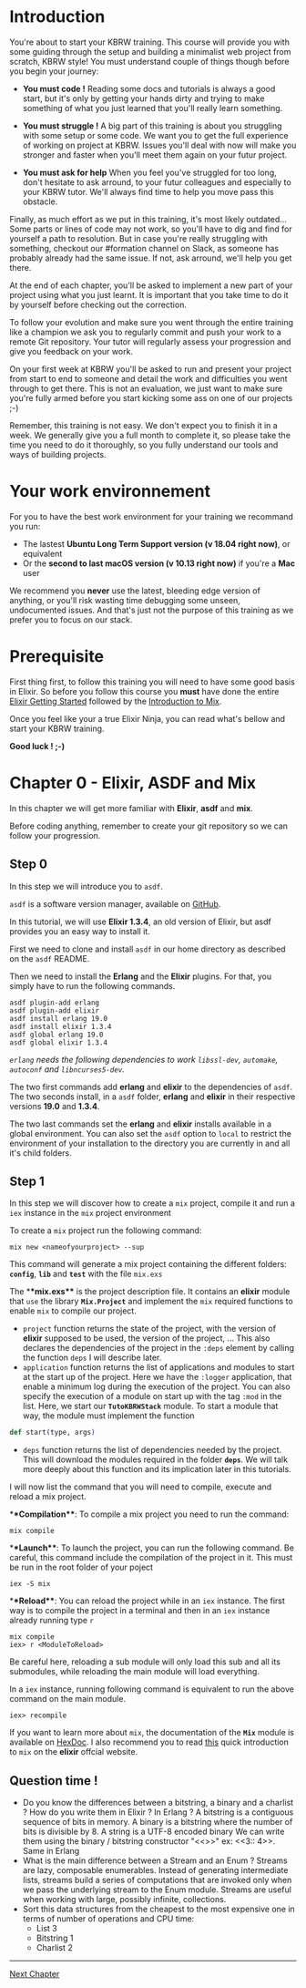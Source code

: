 # Introduction

You're about to start your KBRW training. This course will provide you with some guiding through the setup and building a minimalist web project from scratch, KBRW style! You must understand couple of things though before you begin your journey:

- **You must code !** Reading some docs and tutorials is always a good start, but it's only by getting your hands dirty and trying to make something of what you just learned that you'll really learn something.

- **You must struggle !** A big part of this training is about you struggling with some setup or some code. We want you to get the full experience of working on project at KBRW. Issues you'll deal with now will make you stronger and faster when you'll meet them again on your futur project.

- **You must ask for help** When you feel you've struggled for too long, don't hesitate to ask arround, to your futur colleagues and especially to your KBRW tutor. We'll always find time to help you move pass this obstacle.

Finally, as much effort as we put in this training, it's most likely outdated... Some parts or lines of code may not work, so you'll have to dig and find for yourself a path to resolution. But in case you're really struggling with something, checkout our #formation channel on Slack, as someone has probably already had the same issue. If not, ask arround, we'll help you get there.

At the end of each chapter, you'll be asked to implement a new part of your project using what you just learnt. It is important that you take time to do it by yourself before checking out the correction.

To follow your evolution and make sure you went through the entire training like a champion we ask you to regularly commit and push your work to a remote Git repository. Your tutor will regularly assess your progression and give you feedback on your work.

On your first week at KBRW you'll be asked to run and present your project from start to end to someone and detail the work and difficulties you went through to get there. This is not an evaluation, we just want to make sure you're fully armed before you start kicking some ass on one of our projects ;-)

Remember, this training is not easy. We don't expect you to finish it in a week. We generally give you a full month to complete it, so please take the time you need to do it thoroughly, so you fully understand our tools and ways of building projects.

# Your work environnement

For you to have the best work environment for your training we recommand you run:

- The lastest **Ubuntu Long Term Support version (v 18.04 right now)**, or equivalent
- Or the **second to last macOS version (v 10.13 right now)** if you're a **Mac** user

We recommend you **never** use the latest, bleeding edge version of anything, or you'll risk wasting time debugging some unseen, undocumented issues. And that's just not the purpose of this training as we prefer you to focus on our stack.

# Prerequisite

First thing first, to follow this training you will need to have some good basis in Elixir. So before you follow this course you **must** have done the entire [Elixir Getting Started](https://elixir-lang.org/getting-started/introduction.html) followed by the [Introduction to Mix](https://elixir-lang.org/getting-started/mix-otp/introduction-to-mix.html).

Once you feel like your a true Elixir Ninja, you can read what's bellow and start your KBRW training.

**Good luck ! ;-)**

# Chapter 0 - Elixir, ASDF and Mix

In this chapter we will get more familiar with **Elixir**, **asdf** and **mix**.

Before coding anything, remember to create your git repository so we can follow your progression.

## Step 0

In this step we will introduce you to `asdf`.

`asdf` is a software version manager, available on [GitHub](https://github.com/asdf-vm/asdf).

In this tutorial, we will use **Elixir 1.3.4**, an old version of Elixir, but asdf provides you an easy way to install it.

First we need to clone and install `asdf` in our home directory as described
on the `asdf` README.

Then we need to install the **Erlang** and the **Elixir** plugins. For that,
you simply have to run the following commands.

    asdf plugin-add erlang
    asdf plugin-add elixir
    asdf install erlang 19.0
    asdf install elixir 1.3.4
    asdf global erlang 19.0
    asdf global elixir 1.3.4

_`erlang` needs the following dependencies to work `libssl-dev`, `automake`, `autoconf` and `libncurses5-dev`._

The two first commands add **erlang** and **elixir** to the dependencies of
`asdf`. The two seconds install, in a `asdf` folder, **erlang** and **elixir** in
their respective versions **19.0** and **1.3.4**.

The two last commands set the **erlang** and **elixir** installs available in a
global environment. You can also set the `asdf` option to `local` to restrict
the environment of your installation to the directory you are currently in and
all it's child folders.

## Step 1

In this step we will discover how to create a `mix` project, compile it and
run a `iex` instance in the `mix` project environment

To create a `mix` project run the following command:

    mix new <nameofyourproject> --sup

This command will generate a mix project containing the different folders:
**`config`**, **`lib`** and **`test`** with the file `mix.exs`

The \***\*mix.exs\*\*** is the project description file. It contains an **elixir**
module that `use` the library **`Mix.Project`** and implement the `mix` required
functions to enable `mix` to compile our project.

- `project` function returns the state of the project, with the version
  of **elixir** supposed to be used, the version of the project, ... This also
  declares the dependencies of the project in the `:deps` element by calling the
  function `deps` I will describe later.
- `application` function returns the list of applications and modules to start
  at the start up of the project. Here we have the `:logger` application, that
  enable a minimum log during the execution of the project. You can also specify
  the execution of a module on start up with the tag `:mod` in the list. Here,
  we start our **`TutoKBRWStack`** module. To start a module that way, the module
  must implement the function

```elixir
def start(type, args)
```

- `deps` function returns the list of dependencies needed by the project. This
  will download the modules required in the folder **`deps`**. We will talk
  more deeply about this function and its implication later in this tutorials.

I will now list the command that you will need to compile, execute and reload
a mix project.

\***\*Compilation\*\***: To compile a mix project you need to run the command:

    mix compile

\***\*Launch\*\***: To launch the project, you can run the following command. Be
careful, this command include the compilation of the project in it. This must
be run in the root folder of your poject

    iex -S mix

\***\*Reload\*\***: You can reload the project while in an `iex` instance. The first
way is to compile the project in a terminal and then in an `iex` instance already
running type `r` <ModuleToReload>

    mix compile
    iex> r <ModuleToReload>

Be careful here, reloading a sub module will only load this sub and all its
submodules, while reloading the main module will load everything.

In a `iex` instance, running following command is equivalent to run the above
command on the main module.

    iex> recompile

If you want to learn more about `mix`, the documentation of the **`Mix`**
module is available on [HexDoc](https://hexdocs.pm/mix/Mix.html). I also
recommend you to read
[this](https://elixir-lang.org/getting-started/mix-otp/introduction-to-mix.html)
quick introduction to `mix` on the **elixir** offcial website.

## Question time !

- Do you know the differences between a bitstring, a binary and a charlist ? How do you write them in Elixir ? In Erlang ?
  A bitstring is a contiguous sequence of bits in memory.
  A binary is a bitstring where the number of bits is divisible by 8.
  A string is a UTF-8 encoded binary
  We can write them using the binary / bitstring constructor "<<>>" ex: <<3:: 4>>. Same in Erlang
- What is the main difference between a Stream and an Enum ?
  Streams are lazy, composable enumerables.
  Instead of generating intermediate lists, streams build a series of computations that are invoked only when we pass the underlying stream to the Enum module. Streams are useful when working with large, possibly infinite, collections.
- Sort this data structures from the cheapest to the most expensive one in terms of number of operations and CPU time:
  - List 3
  - Bitstring 1
  - Charlist 2

---

[Next Chapter](chap1.html)
